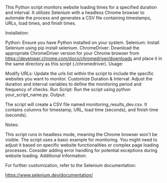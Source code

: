 This Python script monitors website loading times for a specified duration and interval. It utilizes Selenium with a headless Chrome browser to automate the process and generates a CSV file containing timestamps, URLs, load times, and finish times.

Installation:

Python: Ensure you have Python installed on your system.
Selenium: Install Selenium using pip install selenium.
ChromeDriver: Download the appropriate ChromeDriver version for your Chrome browser from https://developer.chrome.com/docs/chromedriver/downloads and place it in the same directory as this script (./chromedriver).
Usage:

Modify URLs: Update the urls list within the script to include the specific websites you want to monitor.
Customize Duration & Interval: Adjust the duration and interval variables to define the monitoring period and frequency of checks.
Run Script: Run the script using python your_script_name.py.
Output:

The script will create a CSV file named monitoring_results_dev.csv. It contains columns for timestamp, URL, load time (seconds), and finish time (seconds).

Notes:

This script runs in headless mode, meaning the Chrome browser won't be visible.
The script uses a basic example for monitoring. You might need to adjust it based on specific website functionalities or complex page loading processes.
Consider adding error handling for potential exceptions during website loading.
Additional Information:

For further customization, refer to the Selenium documentation:

 https://www.selenium.dev/documentation/